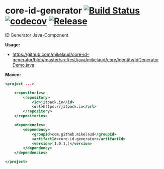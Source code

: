 # core-id-generator [![Build Status](https://travis-ci.org/mikelaud/core-id-generator.svg?branch=master)](https://travis-ci.org/mikelaud/core-id-generator) [![codecov](https://codecov.io/gh/mikelaud/core-id-generator/branch/master/graph/badge.svg)](https://codecov.io/gh/mikelaud/core-id-generator) [![Release](https://jitpack.io/v/mikelaud/core-id-generator.svg)](https://jitpack.io/#mikelaud/core-id-generator)

ID Generator Java-Component

**Usage:**
- https://github.com/mikelaud/core-id-generator/blob/master/src/test/java/mikelaud/core/identity/IdGeneratorDemo.java

**Maven:**
```XML
<project ...>

	<repositories>
		<repository>
			<id>jitpack.io</id>
			<url>https://jitpack.io</url>
		</repository>
	</repositories>

	<dependencies>
		<dependency>
			<groupId>com.github.mikelaud</groupId>
			<artifactId>core-id-generator</artifactId>
			<version>[1.0.1,)</version>
		</dependency>
	</dependencies>

</project>
```
